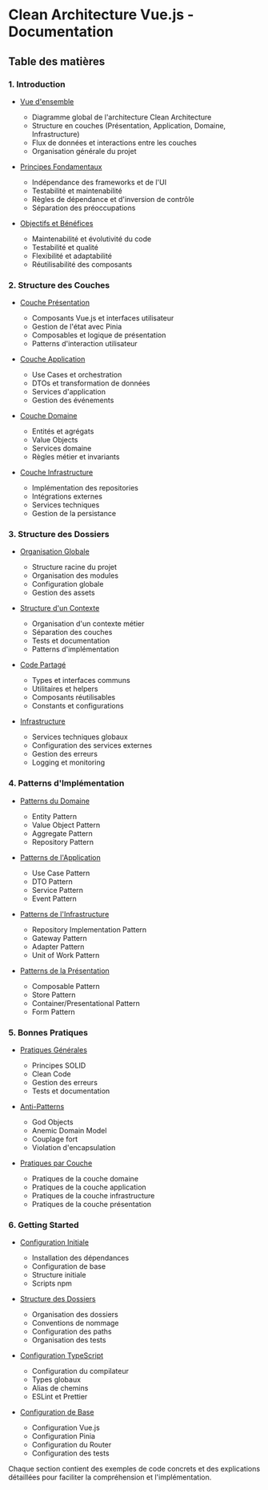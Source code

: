 # Clean Architecture Vue.js - Documentation

## Table des matières

### 1. Introduction
- [Vue d'ensemble](./01-introduction/01-overview.md)
  - Diagramme global de l'architecture Clean Architecture
  - Structure en couches (Présentation, Application, Domaine, Infrastructure)
  - Flux de données et interactions entre les couches
  - Organisation générale du projet

- [Principes Fondamentaux](./01-introduction/02-fundamental-principles.md)
  - Indépendance des frameworks et de l'UI
  - Testabilité et maintenabilité
  - Règles de dépendance et d'inversion de contrôle
  - Séparation des préoccupations

- [Objectifs et Bénéfices](./01-introduction/03-objectives-benefits.md)
  - Maintenabilité et évolutivité du code
  - Testabilité et qualité
  - Flexibilité et adaptabilité
  - Réutilisabilité des composants

### 2. Structure des Couches
- [Couche Présentation](./02-layers/01-presentation-layer.md)
  - Composants Vue.js et interfaces utilisateur
  - Gestion de l'état avec Pinia
  - Composables et logique de présentation
  - Patterns d'interaction utilisateur

- [Couche Application](./02-layers/02-application-layer.md)
  - Use Cases et orchestration
  - DTOs et transformation de données
  - Services d'application
  - Gestion des événements

- [Couche Domaine](./02-layers/03-domain-layer.md)
  - Entités et agrégats
  - Value Objects
  - Services domaine
  - Règles métier et invariants

- [Couche Infrastructure](./02-layers/04-infrastructure-layer.md)
  - Implémentation des repositories
  - Intégrations externes
  - Services techniques
  - Gestion de la persistance

### 3. Structure des Dossiers
- [Organisation Globale](./03-structure/01-global-organization.md)
  - Structure racine du projet
  - Organisation des modules
  - Configuration globale
  - Gestion des assets

- [Structure d'un Contexte](./03-structure/02-context-structure.md)
  - Organisation d'un contexte métier
  - Séparation des couches
  - Tests et documentation
  - Patterns d'implémentation

- [Code Partagé](./03-structure/03-shared-code.md)
  - Types et interfaces communs
  - Utilitaires et helpers
  - Composants réutilisables
  - Constants et configurations

- [Infrastructure](./03-structure/04-infrastructure.md)
  - Services techniques globaux
  - Configuration des services externes
  - Gestion des erreurs
  - Logging et monitoring

### 4. Patterns d'Implémentation
- [Patterns du Domaine](./04-implementation/01-domain-patterns.md)
  - Entity Pattern
  - Value Object Pattern
  - Aggregate Pattern
  - Repository Pattern

- [Patterns de l'Application](./04-implementation/02-application-patterns.md)
  - Use Case Pattern
  - DTO Pattern
  - Service Pattern
  - Event Pattern

- [Patterns de l'Infrastructure](./04-implementation/03-infrastructure-patterns.md)
  - Repository Implementation Pattern
  - Gateway Pattern
  - Adapter Pattern
  - Unit of Work Pattern

- [Patterns de la Présentation](./04-implementation/04-presentation-patterns.md)
  - Composable Pattern
  - Store Pattern
  - Container/Presentational Pattern
  - Form Pattern

### 5. Bonnes Pratiques
- [Pratiques Générales](./05-best-practices/01-general-practices.md)
  - Principes SOLID
  - Clean Code
  - Gestion des erreurs
  - Tests et documentation

- [Anti-Patterns](./05-best-practices/02-antipatterns.md)
  - God Objects
  - Anemic Domain Model
  - Couplage fort
  - Violation d'encapsulation

- [Pratiques par Couche](./05-best-practices/03-layer-specific-practices.md)
  - Pratiques de la couche domaine
  - Pratiques de la couche application
  - Pratiques de la couche infrastructure
  - Pratiques de la couche présentation

### 6. Getting Started
- [Configuration Initiale](./06-getting-started/01-initial-setup.md)
  - Installation des dépendances
  - Configuration de base
  - Structure initiale
  - Scripts npm

- [Structure des Dossiers](./06-getting-started/02-folder-structure.md)
  - Organisation des dossiers
  - Conventions de nommage
  - Configuration des paths
  - Organisation des tests

- [Configuration TypeScript](./06-getting-started/03-typescript-config.md)
  - Configuration du compilateur
  - Types globaux
  - Alias de chemins
  - ESLint et Prettier

- [Configuration de Base](./06-getting-started/04-base-configuration.md)
  - Configuration Vue.js
  - Configuration Pinia
  - Configuration du Router
  - Configuration des tests

Chaque section contient des exemples de code concrets et des explications détaillées pour faciliter la compréhension et l'implémentation.
